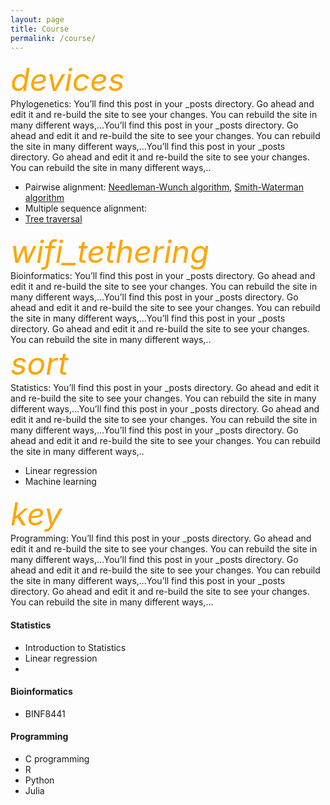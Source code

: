 ```yaml
---
layout: page
title: Course
permalink: /course/
---
```


<div><i class="material-icons" style="font-size:50px;color:orange;">devices</i></div>
Phylogenetics: You’ll find this post in your _posts directory. Go ahead and edit it and re-build the site to see your changes. You can rebuild the site in many different ways,...You’ll find this post in your _posts directory. Go ahead and edit it and re-build the site to see your changes. You can rebuild the site in many different ways,...You’ll find this post in your _posts directory. Go ahead and edit it and re-build the site to see your changes. You can rebuild the site in many different ways,.. 


- Pairwise alignment: [Needleman-Wunch algorithm](/code/needleman), [Smith-Waterman algorithm](/code/smith)
- Multiple sequence alignment: 
- [Tree traversal](/code/traversal)

<div><i class="material-icons" style="font-size:50px;color:orange;">wifi_tethering</i></div>
Bioinformatics: You’ll find this post in your _posts directory. Go ahead and edit it and re-build the site to see your changes. You can rebuild the site in many different ways,...You’ll find this post in your _posts directory. Go ahead and edit it and re-build the site to see your changes. You can rebuild the site in many different ways,...You’ll find this post in your _posts directory. Go ahead and edit it and re-build the site to see your changes. You can rebuild the site in many different ways,..      

<div><i class="material-icons" style="font-size:50px;color:orange;">sort</i></div>
Statistics: You’ll find this post in your _posts directory. Go ahead and edit it and re-build the site to see your changes. You can rebuild the site in many different ways,...You’ll find this post in your _posts directory. Go ahead and edit it and re-build the site to see your changes. You can rebuild the site in many different ways,...You’ll find this post in your _posts directory. Go ahead and edit it and re-build the site to see your changes. You can rebuild the site in many different ways,..


- Linear regression
- Machine learning
    
<div><i class="material-icons" style="font-size:50px;color:orange;">key</i></div>
Programming: You’ll find this post in your _posts directory. Go ahead and edit it and re-build the site to see your changes. You can rebuild the site in many different ways,...You’ll find this post in your _posts directory. Go ahead and edit it and re-build the site to see your changes. You can rebuild the site in many different ways,...You’ll find this post in your _posts directory. Go ahead and edit it and re-build the site to see your changes. You can rebuild the site in many different ways,...      

#### Statistics
- Introduction to Statistics
- Linear regression
- 


#### Bioinformatics
- BINF8441


#### Programming
- C programming
- R 
- Python
- Julia

